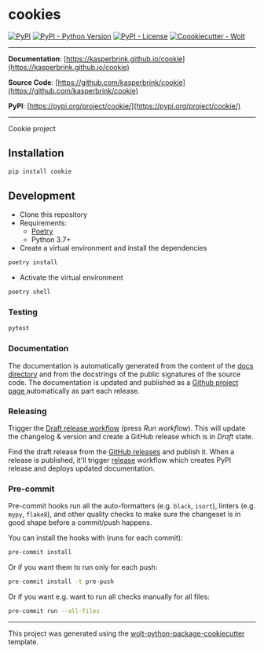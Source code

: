 # cookies

[![PyPI](https://img.shields.io/pypi/v/cookie?style=flat-square)](https://pypi.python.org/pypi/cookie/)
[![PyPI - Python Version](https://img.shields.io/pypi/pyversions/cookie?style=flat-square)](https://pypi.python.org/pypi/cookie/)
[![PyPI - License](https://img.shields.io/pypi/l/cookie?style=flat-square)](https://pypi.python.org/pypi/cookie/)
[![Coookiecutter - Wolt](https://img.shields.io/badge/cookiecutter-Wolt-00c2e8?style=flat-square&logo=cookiecutter&logoColor=D4AA00&link=https://github.com/woltapp/wolt-python-package-cookiecutter)](https://github.com/woltapp/wolt-python-package-cookiecutter)


---

**Documentation**: [https://kasperbrink.github.io/cookie](https://kasperbrink.github.io/cookie)

**Source Code**: [https://github.com/kasperbrink/cookie](https://github.com/kasperbrink/cookie)

**PyPI**: [https://pypi.org/project/cookie/](https://pypi.org/project/cookie/)

---

Cookie project

## Installation

```sh
pip install cookie
```

## Development

* Clone this repository
* Requirements:
  * [Poetry](https://python-poetry.org/)
  * Python 3.7+
* Create a virtual environment and install the dependencies

```sh
poetry install
```

* Activate the virtual environment

```sh
poetry shell
```

### Testing

```sh
pytest
```

### Documentation

The documentation is automatically generated from the content of the [docs directory](./docs) and from the docstrings
 of the public signatures of the source code. The documentation is updated and published as a [Github project page
 ](https://pages.github.com/) automatically as part each release.

### Releasing

Trigger the [Draft release workflow](https://github.com/kasperbrink/cookie/actions/workflows/draft_release.yml)
(press _Run workflow_). This will update the changelog & version and create a GitHub release which is in _Draft_ state.

Find the draft release from the
[GitHub releases](https://github.com/kasperbrink/cookie/releases) and publish it. When
 a release is published, it'll trigger [release](https://github.com/kasperbrink/cookie/blob/master/.github/workflows/release.yml) workflow which creates PyPI
 release and deploys updated documentation.

### Pre-commit

Pre-commit hooks run all the auto-formatters (e.g. `black`, `isort`), linters (e.g. `mypy`, `flake8`), and other quality
 checks to make sure the changeset is in good shape before a commit/push happens.

You can install the hooks with (runs for each commit):

```sh
pre-commit install
```

Or if you want them to run only for each push:

```sh
pre-commit install -t pre-push
```

Or if you want e.g. want to run all checks manually for all files:

```sh
pre-commit run --all-files
```

---

This project was generated using the [wolt-python-package-cookiecutter](https://github.com/woltapp/wolt-python-package-cookiecutter) template.

